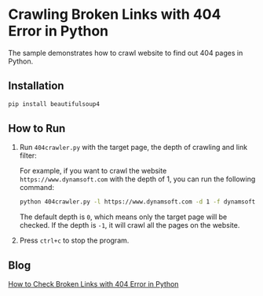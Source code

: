 # Crawling Broken Links with 404 Error in Python
The sample demonstrates how to crawl website to find out 404 pages in Python.

## Installation

```bash
pip install beautifulsoup4
```

## How to Run
1. Run `404crawler.py` with the target page, the depth of crawling and link filter:

    For example, if you want to crawl the website `https://www.dynamsoft.com` with the depth of 1, you can run the following command:

    ```bash
    python 404crawler.py -l https://www.dynamsoft.com -d 1 -f dynamsoft.com
    ```

    The default depth is `0`, which means only the target page will be checked. If the depth is `-1`, it will crawl all the pages on the website. 

2. Press `ctrl+c` to stop the program.

## Blog
[How to Check Broken Links with 404 Error in Python][1]

[1]:https://www.dynamsoft.com/codepool/python-check-broken-links-404.html
